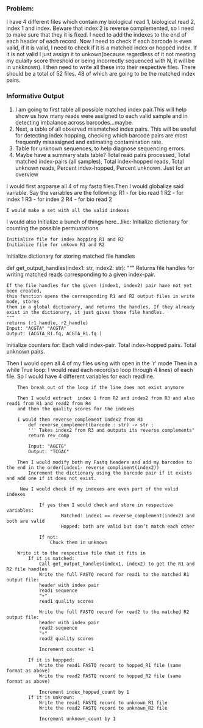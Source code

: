 ### Problem: 
I have 4 different files which contain my biological read 1, biological read 2, index 1 and index. Beware that index 2 is reverse complemented, so I need to make sure that they it is fixed. I need to add the indexes to the end of each header of each record. Now I need to check if each barcode is even valid, if it is valid, I need to check if it is a matched index or hopped index. If it is not valid I just assign it to unkown(because regardless of it not meeting my qulaity score threshold or being incorrectly sequenced with N, it will be in unkknown). I then need to write all these into their respective files. There should be a total of 52 files. 48 of which are going to be the matched index pairs.

### Informative Output
1. I am going to first table all possible matched index pair.This will help show us how many reads were assigned to each valid sample and in detecting imbalance across barcodes...maybe.
2. Next, a table of all observed mismatched index pairs. This will be useful for detecting index hopping, checking which barcode pairs are most frequently misassigned and estimating contamination rate.
3.  Table for unknown sequences, to help diagnose sequencing errors.
4. Maybe have a summary stats table? Total read pairs processed, Total matched index-pairs (all samples), Total index-hopped reads, Total unknown reads, Percent index-hopped, Percent unknown. Just for an overview


I would first argparse all 4 of my fastq files.Then I would globalize said variable. 
Say the variables are the following:
    R1 - for bio read 1
    R2 - for index 1 
    R3 - for index 2
    R4 - for bio read 2


    I would make a set with all the valid indexes
I would also Initialize a bunch of things here...like:
    Initialize dictionary for counting the possible permuatations

    Initialize file for index hopping R1 and R2
    Initialize file for unkown R1 and R2

  
Initialize dictionary for storing matched file handles

def get_output_handles(index1: str, index2: str):
    """
    Returns file handles for writing matched reads corresponding to a given index-pair.
    
    If the file handles for the given (index1, index2) pair have not yet been created,
    this function opens the corresponding R1 and R2 output files in write mode, stores
    them in a global dictionary, and returns the handles. If they already exist in the dictionary, it just gives those file handles.
    """
    returns (r1_handle, r2_handle)
    Input: "ACGTA" "ACGTA"
    Output: (ACGTA_R1.fq, ACGTA_R1.fq )

  Initialize counters for:
            Each valid index-pair.
            Total index-hopped pairs.
            Total unknown pairs.

Then I would open all 4 of my files using with open in the 'r' mode
    Then in a while True loop:
        I would read each record(so loop through 4 lines) of each file.
        So I would have 4 different variables for each readline.

        Then break out of the loop if the line does not exist anymore

        Then I would extract  index 1 from R2 and index2 from R3 and also read1 from R1 and read2 from R4
        and then the quality scores for the indexes

        I would then reverse complement index2 from R3
            def reverse_complement(barcode : str) -> str :
            ''' Takes index2 from R3 and outputs its reverse complements"
            return rev_comp

            Input: "AGCTG"
            Output: "TCGAC"

        Then I would modify both my Fastq headers and add my barcodes to the end in the order(index1- reverse compliment(index2)) 
            Increment the dictionary using the barcode pair if it exists and add one if it does not exist.
            
         Now I would check if my indexes are even part of the valid indexes
           
                If yes then I would check and store in respective variables:
                        Matched: index1 == reverse_complement(index2) and both are valid
                        Hopped: both are valid but don’t match each other

                If not:
                    Chuck them in unknown
        
        Write it to the respective file that it fits in 
            If it is matched:
                Call get_output_handles(index1, index2) to get the R1 and R2 file handles
                Write the full FASTQ record for read1 to the matched R1 output file:
                header with index pair
                read1 sequence
                "+"
                read1 quality scores

                Write the full FASTQ record for read2 to the matched R2 output file:
                header with index pair
                read2 sequence
                "+"
                read2 quality scores

                Increment counter +1 

            If it is hoppped:
                Write the read1 FASTQ record to hopped_R1 file (same format as above)
                Write the read2 FASTQ record to hopped_R2 file (same format as above)

                Increment index_hopped_count by 1
            If it is unknown:
                Write the read1 FASTQ record to unknown_R1 file
                Write the read2 FASTQ record to unknown_R2 file

                Increment unknown_count by 1

